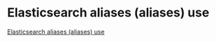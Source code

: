 # Elasticsearch aliases (aliases) use
[Elasticsearch aliases (aliases) use](https://aiwithcloud.com/2022/09/15/elasticsearch_aliases_aliases_use/)